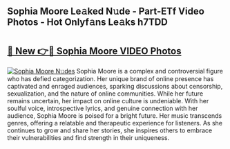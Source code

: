 ## Sophia Moore Le𝚊ked N𝚞de - Part-ETf Video Photos - Hot Onlyf𝚊ns Le𝚊ks h7TDD

# <h2><a href="http://ac29781.deff.icu/?id=Sophia+Moore">🔗 New 👉🔴 Sophia Moore VIDEO Photos</a></h2>

[![Sophia Moore N𝚞des](https://i.imgur.com/rIISA9y.gif)](http://ac29781.deff.icu/?id=Sophia+Moore)
Sophia Moore is a complex and controversial figure who has defied categorization. Her unique brand of online presence has captivated and enraged audiences, sparking discussions about censorship, sexualization, and the nature of online communities. While her future remains uncertain, her impact on online culture is undeniable. With her soulful voice, introspective lyrics, and genuine connection with her audience, Sophia Moore is poised for a bright future. Her music transcends genres, offering a relatable and therapeutic experience for listeners. As she continues to grow and share her stories, she inspires others to embrace their vulnerabilities and find strength in their uniqueness.
